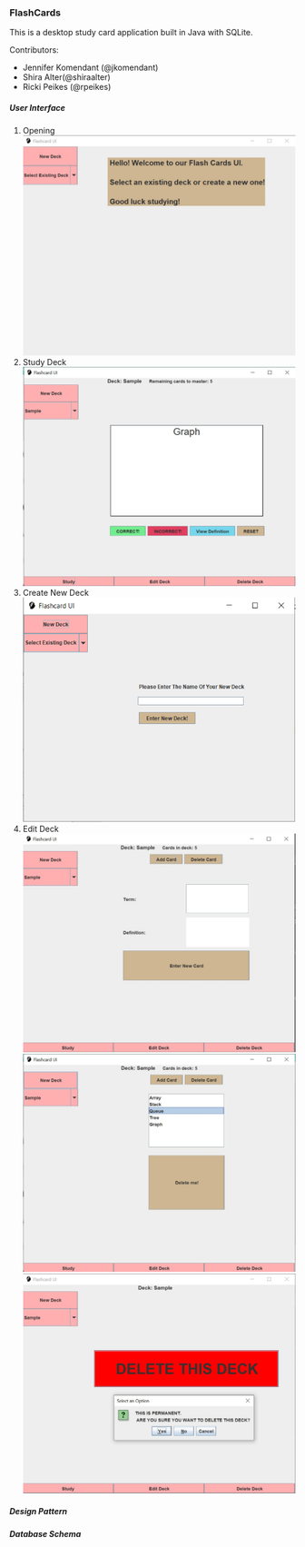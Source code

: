 ### FlashCards
This is a desktop study card application built in Java with SQLite.

Contributors:
* Jennifer Komendant (@jkomendant)
* Shira Alter(@shiraalter)
* Ricki Peikes (@rpeikes)

##### User Interface
1. Opening
![Alt](screenshots/FC_open.jpeg)
1. Study Deck
![Alt](screenshots/FC_studyterm.jpeg)
1. Create New Deck
![Alt](screenshots/FC_newdeck.jpeg)
1. Edit Deck
![Alt](screenshots/FC_addcard.jpeg)
![Alt](screenshots/FC_deletecard.jpeg)
![Alt](screenshots/FC_deletedeck.jpeg)
##### Design Pattern

##### Database Schema
